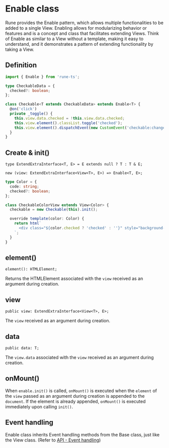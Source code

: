 # Enable class

Rune provides the Enable pattern, which allows multiple functionalities to be added to a single View. Enabling allows for modularizing behavior or features and is a concept and class that facilitates extending Views. Think of Enable as similar to a View without a template, making it easy to understand, and it demonstrates a pattern of extending functionality by taking a View.

## Definition

```typescript
import { Enable } from 'rune-ts';

type CheckableData = {
  checked?: boolean;
};

class Checkable<T extends CheckableData> extends Enable<T> {
  @on('click')
  private _toggle() {
    this.view.data.checked = !this.view.data.checked;
    this.view.element().classList.toggle('checked');
    this.view.element().dispatchEvent(new CustomEvent('checkable:change', { bubbles: true }));
  }
}
```

## Create & init()

```
type ExtendExtraInterface<T, E> = E extends null ? T : T & E;

new (view: ExtendExtraInterface<View<T>, E>) => Enable<T, E>;
```

```typescript
type Color = {
  code: string;
  checked?: boolean;
};

class CheckableColorView extends View<Color> {
  checkable = new Checkable(this).init();

  override template(color: Color) {
    return html`
      <div class="${color.checked ? 'checked' : ''}" style="background-color: ${color.code}"></div>
    `;
  }
}
```

## element()

`element(): HTMLElement;`

Returns the HTMLElement associated with the `view` received as an argument during creation.

## view

`public view: ExtendExtraInterface<View<T>, E>;`

The `view` received as an argument during creation.

## data

`public data: T;`

The `view.data` associated with the `view` received as an argument during creation.

## onMount()

When `enable.init()` is called, `onMount()` is executed when the `element` of the `view` passed as an argument during creation is appended to the `document`. If the element is already appended, `onMount()` is executed immediately upon calling `init()`.

## Event handling

Enable class inherits Event handling methods from the Base class, just like the View class. (Refer to [API - Event handling](/api/event.html))
